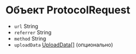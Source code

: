 # Объект ProtocolRequest

* `url` String
* `referrer` String
* `method` String
* `uploadData` [UploadData[]](upload-data.md) (опционально)
